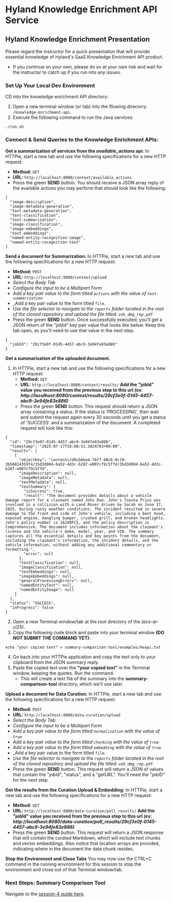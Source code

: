 # Hyland Knowledge Enrichment API Service


## Hyland Knowledge Enrichment Presentation
Please regard the instructor for a quick presentation that will provide essential knowledge of Hyland's SaaS Knowledge Enrichment API product. 
- If you continue on your own, please do so at your own risk and wait for the instructor to catch up if you run into any issues.



### Set Up Your Local Dev Environment
CD into the knowledge enrichment API directory:
1. Open a new terminal window (or tab) into the fllowing directory: ```/knowledge-enrichment-api```.  
2. Execute the following command to run the Java services:
```
./run.sh
```


### Connect & Send Queries to the Knowledge Enrichment APIs:

**Get a summarization of services from the _available_actions_ api:**
In HTTPie, start a new tab and use the following specifications for a new HTTP request:
   - **Method:** ```GET```
   - **URL:** ```http://localhost:8080/context/available_actions```
   - Press the green **SEND** button.
You should receive a JSON array reply of the available actions you may perform that should look like the following:
```
[
  "image-description",
  "image-metadata-generation",
  "text-metadata-generation",
  "text-classification",
  "text-summarization",
  "image-classification",
  "image-embeddings",
  "text-embeddings",
  "named-entity-recognition-image",
  "named-entity-recognition-text"
]
```

**Send a document for Summarization:**
In HTTPie, start a new tab and use the following specifications for a new HTTP request:
   - **Method:** ```POST```
   - **URL:** ```http://localhost:8080/context/upload```
   - _Select the Body Tab_
   - _Configure the input to be a Multipart Form_
   - _Add a key pair value to the form titled ```actions``` with the value of ```text-summarization```_
   - _Add a key pair value to the form titled ```file```.
   - _Use the file selector to navigate to the ```reports``` folder located in the root of the cloned repository and upload the file titled: ```veh_dmg_rep.pdf```_.
   - Press the green **SEND** button.
Once successfully executed, you'll get a JSON return of the "jobId" key pair value that looks like below. Keep this tab open, as you'll need to use that value in the next step.
```
{
  "jobId": "29cf3e0f-0145-4457-abc9-3e94fe83e886"
}
```


**Get a summarixation of the uploaded document.**
1. In HTTPie, start a new tab and use the following specifications for a new HTTP request:
   - **Method:** ```GET```
   - **URL:** ```http://localhost:8080/context/results/``` **Add the "jobId" value you received from the previous step to this url _(ex: http://localhost:8080/context/results/29cf3e0f-0145-4457-abc9-3e94fe83e886)_**
   - Press the green **SEND** button.
This request should return a JSON array containing a status. If the status is 'PROCESSING', then wait and submit the request again every 30 seconds until you get a status of 'SUCCESS' and a summarization of the document.
A completed request will look like this:
```
{
  "id": "29cf3e0f-0145-4457-abc9-3e94fe83e886",
  "timestamp": "2025-07-17T18:08:51.3824703+00:00",
  "results": [
    {
      "objectKey": "contents/d8cb6ba4-7bf7-48c6-8c19-3b50814359f4/35d3d004-6a52-4d3c-b287-e007cf9c5ffd/35d3d004-6a52-4d3c-b287-e007cf9c5ffd",
      "imageDescription": null,
      "imageMetadata": null,
      "textMetadata": null,
      "textSummary": {
        "isSuccess": true,
        "result": "The document provides details about a vehicle damage report for a claimant named John Doe. John's Toyota Prius was involved in a collision with a Land Rover driven by Sarah on June 17, 2025, during rainy weather conditions. The incident resulted in severe damage to the front and side of John's vehicle, including a bent hood, exposed engine, dangling bumper, crushed grill, and broken headlights. John's policy number is 16248FCS, and the policy description is Comprehensive. The document includes information about the claimant's license and the vehicle's make, model, year, and VIN. The summary captures all the essential details and key points from the document, including the claimant's information, the incident details, and the vehicle information, without adding any additional commentary or formatting.",
        "error": null
      },
      "textClassification": null,
      "imageClassification": null,
      "textEmbeddings": null,
      "imageEmbeddings": null,
      "generalProcessingErrors": null,
      "namedEntityText": null,
      "namedEntityImage": null
    }
  ],
  "status": "SUCCESS",
  "inProgress": false
}
```
2. Open a new Terminal window/tab at the root directory of the _(acs-ai-cl25)_.
3. Copy the following code block and paste into your terminal window **(DO NOT SUBMIT THE COMMAND YET)**:
```
echo "your copied text" > summary-comparison-tool/examples/keapi.txt
```
4. Go back into your HTTPie application and copy the text only to your clipboard from the JSON summary reply.  
5. Paste the copied text over the **"your copied text"** in the Terminal window, keeping the quotes. Run the command. 
   - This will create a text file of the summary into the **summary-comparison-tool** directory, which we'll use later.  


**Upload a document for Data Curation:**
In HTTPie, start a new tab and use the following specifications for a new HTTP request:
   - **Method:** ```POST```
   - **URL:** ```http://localhost:8080/data-curation/upload```
   - _Select the Body Tab_
   - _Configure the input to be a Multipart Form_
   - _Add a key pair value to the form titled ```normalization``` with the value of ```true```_
   - _Add a key pair value to the form titled ```chunking``` with the value of ```true```_
   - _Add a key pair value to the form titled ```embedding``` with the value of ```true```_
   - _Add a key pair value to the form titled ```file```.
   - _Use the file selector to navigate to the ```reports``` folder located in the root of the cloned repository and upload the file titled: ```veh_dmg_rep.pdf```_.
   - Press the green **SEND** button.
This request will return a JSON of values that contain the "jobId", "status", and a "getURL". You'll need the "jobID" for the next step.


**Get the results from the Curation Upload & Embedding:**
In HTTPie, start a new tab and use the following specifications for a new HTTP request:
   - **Method:** ```GET```
   - **URL:** ```http://localhost:8080/data-curation/poll_results/``` **Add the "jobId" value you received from the previous step to this url _(ex: http://localhost:8080/data-curation/poll_results/29cf3e0f-0145-4457-abc9-3e94fe83e886)_**
   - Press the green **SEND** button.
This request will return a JSON response that will contain the curated Markdown, which will include text chunks and vector embeddings. Also notice that location arrays are provided, indicating where in the document the data chunk resides.


**Stop the Environment and Close Tabs**
You may now use the CTRL+C command in the running environment for this session to stop the environment and close out of that Terminal window/tab.


### Next Steps: Summary Comparison Tool
Navigate to the [session-4 guide here](./session-4.md).

